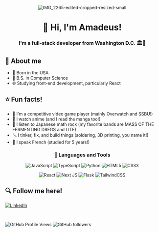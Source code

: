 <!--
**amadeuswolfkang/amadeuswolfkang** is a ✨ _special_ ✨ repository because its `README.md` (this file) appears on your GitHub profile.
-->

<div align="center">

![IMG_2265-edited-cropped-resized-small](https://github.com/amadeuswolfkang/amadeuswolfkang/assets/28383658/6398c179-c2bd-48b4-b2b7-7ac8019cc1a4)

# 🫡 Hi, I'm Amadeus!

<div width="auto" height="800">

</div>

### I'm a full-stack developer from Washington D.C. 🏛️🦅

</div>

## 📖 About me

- 🤠 Born in the USA
- 📜 B.S. in Computer Science
- 🌐 Studying front-end development, particularly React

## ⭐ Fun facts!

- 🥊 I'm a competitive video game player (mainly Overwatch and SSBU!)
- 🤖 I watch anime (and I read the manga too!)
- 🎸 I listen to Japanese math rock (my favorite bands are MASS OF THE FERMENTING DREGS and LITE)
- 🪛 I tinker, fix, and build things (soldering, 3D printing, you name it!)
- 🥖 I speak French (studied for 5 years!)

<div align="center">

### 🚀 Languages and Tools

![JavaScript](https://img.shields.io/badge/javascript-%23323330.svg?style=flat&logo=javascript&logoColor=%23F7DF1E)
![TypeScript](https://img.shields.io/badge/typescript-%23007ACC.svg?style=flat&logo=typescript&logoColor=white)
![Python](https://img.shields.io/badge/python-3670A0?style=flat&logo=python&logoColor=ffdd54)
![HTML5](https://img.shields.io/badge/html5-%23E34F26.svg?style=flat&logo=html5&logoColor=white)
![CSS3](https://img.shields.io/badge/css3-%231572B6.svg?style=flat&logo=css3&logoColor=white)

![React](https://img.shields.io/badge/react-%2320232a.svg?style=flat&logo=react&logoColor=%2361DAFB)
![Next JS](https://img.shields.io/badge/Next-black?style=flat&logo=next.js&logoColor=white)
![Flask](https://img.shields.io/badge/flask-%23000.svg?style=flat&logo=flask&logoColor=white)
![TailwindCSS](https://img.shields.io/badge/tailwindcss-%2338B2AC.svg?style=flate&logo=tailwind-css&logoColor=white)

</div>

## 🔍 Follow me here!
[![LinkedIn](https://img.shields.io/badge/linkedin-%230077B5.svg?style=flat&logo=linkedin&logoColor=white)](https://www.linkedin.com/in/amadeuskang/)

</br>

![GitHub Profile Views](https://komarev.com/ghpvc/?username=amadeuswolfkang)
![GitHub followers](https://img.shields.io/github/followers/amadeuswolfkang)


